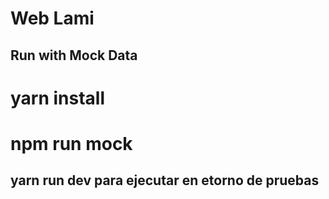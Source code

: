 # Web Lami

## Run with Mock Data

# yarn install
# npm run mock

## yarn run dev para ejecutar en etorno de pruebas